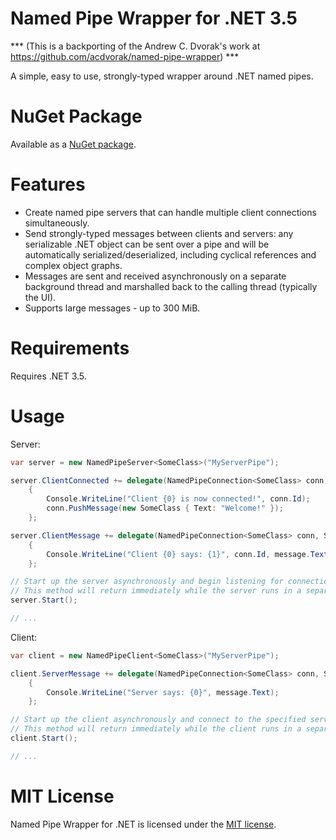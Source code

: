# Named Pipe Wrapper for .NET 3.5

*** (This is a backporting of the Andrew C. Dvorak's work at https://github.com/acdvorak/named-pipe-wrapper) ***

A simple, easy to use, strongly-typed wrapper around .NET named pipes.

# NuGet Package

Available as a [NuGet package](https://www.nuget.org/packages/NamedPipeWrapper.NET35/).

# Features

- Create named pipe servers that can handle multiple client connections simultaneously.
- Send strongly-typed messages between clients and servers: any serializable .NET object can be sent over a pipe and will be automatically serialized/deserialized, including cyclical references and complex object graphs.
- Messages are sent and received asynchronously on a separate background thread and marshalled back to the calling thread (typically the UI).
- Supports large messages - up to 300 MiB.

# Requirements

Requires .NET 3.5.

# Usage

Server:

```csharp
var server = new NamedPipeServer<SomeClass>("MyServerPipe");

server.ClientConnected += delegate(NamedPipeConnection<SomeClass> conn)
    {
        Console.WriteLine("Client {0} is now connected!", conn.Id);
        conn.PushMessage(new SomeClass { Text: "Welcome!" });
    };

server.ClientMessage += delegate(NamedPipeConnection<SomeClass> conn, SomeClass message)
    {
        Console.WriteLine("Client {0} says: {1}", conn.Id, message.Text);
    };

// Start up the server asynchronously and begin listening for connections.
// This method will return immediately while the server runs in a separate background thread.
server.Start();

// ...
```

Client:

```csharp
var client = new NamedPipeClient<SomeClass>("MyServerPipe");

client.ServerMessage += delegate(NamedPipeConnection<SomeClass> conn, SomeClass message)
    {
        Console.WriteLine("Server says: {0}", message.Text);
    };

// Start up the client asynchronously and connect to the specified server pipe.
// This method will return immediately while the client runs in a separate background thread.
client.Start();

// ...
```

# MIT License

Named Pipe Wrapper for .NET is licensed under the [MIT license](LICENSE.txt).

